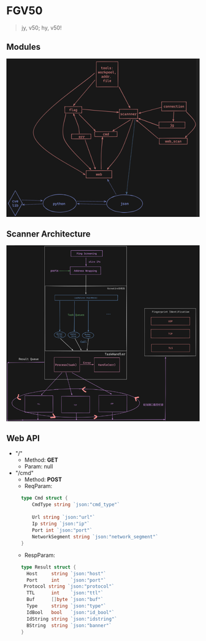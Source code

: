# FGV50
> jy, v50; hy, v50!  

## Modules
![Modules](assets/modules.png)

## Scanner Architecture
![archi](assets/arch.png)

## Web API

+ "/"
  + Method: **GET**
  + Param: null
+ "/cmd"
  + Method: **POST**
  + ReqParam: 
  ```go
    type Cmd struct {
	    CmdType string `json:"cmd_type"`

	    Url string `json:"url"`
	    Ip string `json:"ip"`
	    Port int `json:"port"`
	    NetworkSegment string `json:"network_segment"`
    }
  ```
  + RespParam:
  ```go
    type Result struct {
      Host     string `json:"host"`
      Port     int    `json:"port"`
     Protocol string `json:"protocol"`
      TTL      int    `json:"ttl"`
      Buf      []byte `json:"buf"`
      Type     string `json:"type"`
      IdBool   bool   `json:"id_bool"`
      IdString string `json:"idstring"`
      BString  string `json:"banner"`
    }
  ```



